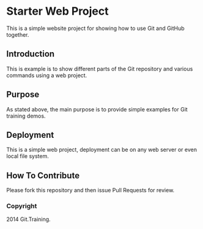 # Starter Web Project

This is a simple website project for showing how to use Git and GitHub together.

## Introduction

This is example is to show different parts of the Git repository and various commands using a web project.
## Purpose

As stated above, the main purpose is to provide simple examples for Git training demos. 

## Deployment

This is a simple web project, deployment can be on any web server or even local file system.

## How To Contribute

Please fork this repository and then issue Pull Requests for review.
### Copyright

2014 Git.Training.